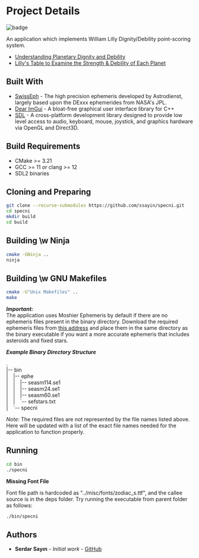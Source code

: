 # Project Details

![badge](https://github.com/ssayin/specni/actions/workflows/cmake.yml/badge.svg?branch=master)

An application which implements William Lilly Dignity/Debility point-scoring system. 
* [Understanding Planetary Dignity and Debility](http://www.skyscript.co.uk/dignities.html)
* [Lilly's Table to Examine the Strength & Debility of Each Planet](http://www.skyscript.co.uk/dig5.html#liltab)

## Built With

* [SwissEph](http://www.astro.com/swisseph/swephinfo_e.htm) - The high precision ephemeris developed by Astrodienst, largely based upon the DExxx ephemerides from NASA's JPL.
* [Dear ImGui](https://github.com/ocornut/imgui) - A bloat-free graphical user interface library for C++
* [SDL](https://github.com/libsdl-org/SDL) - A cross-platform development library designed to provide low level access to audio, keyboard, mouse, joystick, and graphics hardware via OpenGL and Direct3D.

## Build Requirements
* CMake >= 3.21
* GCC >= 11 *or* clang >= 12
* SDL2 binaries

## Cloning and Preparing

```sh
git clone --recurse-submodules https://github.com/ssayin/specni.git
cd specni
mkdir build
cd build
```

## Building \w Ninja

```sh
cmake -GNinja ..
ninja
```

## Building \w GNU Makefiles

```sh
cmake -G"Unix Makefiles" ..
make
```

***Important:***\
The application uses Moshier Ephemeris by default if there are no ephemeris files present in the binary directory. Download the required ephemeris files from [this address](https://www.astro.com/ftp/swisseph/) and place them in the same directory as the binary executable if you want a more accurate ephemeris that includes asteroids and fixed stars.

***Example Binary Directory Structure***

.\
|-- bin\
|&emsp;|-- ephe\
|&emsp;|&emsp;|-- seasm114.se1\
|&emsp;|&emsp;|-- seasm24.se1\
|&emsp;|&emsp;|-- seasm60.se1\
|&emsp;|&emsp;\`-- sefstars.txt\
|&emsp;\`-- specni

*Note:* The required files are not represented by the file names listed above. Here will be updated with a list of the exact file names needed for the application to function properly.

## Running

```sh
cd bin
./specni
```
**Missing Font File**

Font file path is hardcoded as "../misc/fonts/zodiac_s.ttf", and the callee source is in the deps folder. Try running the executable from parent folder as follows:

```sh
./bin/specni
```

## Authors

* **Serdar Sayın** - *Initial work* - [GitHub](https://github.com/ssayin)
